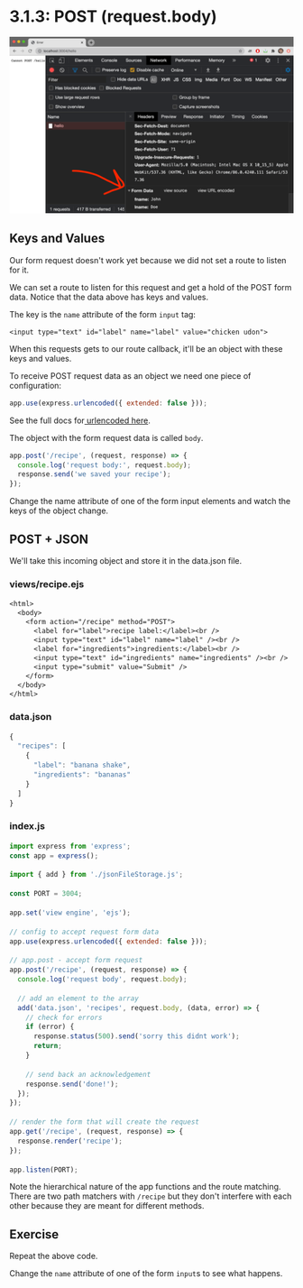 # 3.1.3: POST \(request.body\)

![](../../.gitbook/assets/screen-shot-2020-11-12-at-8.28.43-pm.png)

## Keys and Values

Our form request doesn't work yet because we did not set a route to listen for it.

We can set a route to listen for this request and get a hold of the POST form data. Notice that the data above has keys and values.

The key is the `name` attribute of the form `input` tag:

```markup
<input type="text" id="label" name="label" value="chicken udon">
```

When this requests gets to our route callback, it'll be an object with these keys and values.

To receive POST request data as an object we need one piece of configuration:

```javascript
app.use(express.urlencoded({ extended: false }));
```

See the full docs for[ urlencoded here](https://expressjs.com/en/api.html#express.urlencoded).

The object with the form request data is called `body`.

```javascript
app.post('/recipe', (request, response) => {
  console.log('request body:', request.body);
  response.send('we saved your recipe');
});
```

Change the name attribute of one of the form input elements and watch the keys of the object change.

## POST + JSON

We'll take this incoming object and store it in the data.json file.

### views/recipe.ejs

```markup
<html>
  <body>
    <form action="/recipe" method="POST">
      <label for="label">recipe label:</label><br />
      <input type="text" id="label" name="label" /><br />
      <label for="ingredients">ingredients:</label><br />
      <input type="text" id="ingredients" name="ingredients" /><br />
      <input type="submit" value="Submit" />
    </form>
  </body>
</html>
```

### data.json

```javascript
{
  "recipes": [
    {
      "label": "banana shake",
      "ingredients": "bananas"
    }
  ]
}
```

### index.js

```javascript
import express from 'express';
const app = express();

import { add } from './jsonFileStorage.js';

const PORT = 3004;

app.set('view engine', 'ejs');

// config to accept request form data
app.use(express.urlencoded({ extended: false }));

// app.post - accept form request
app.post('/recipe', (request, response) => {
  console.log('request body', request.body);

  // add an element to the array
  add('data.json', 'recipes', request.body, (data, error) => {
    // check for errors
    if (error) {
      response.status(500).send('sorry this didnt work');
      return;
    }

    // send back an acknowledgement
    response.send('done!');
  });
});

// render the form that will create the request
app.get('/recipe', (request, response) => {
  response.render('recipe');
});

app.listen(PORT);
```

Note the hierarchical nature of the app functions and the route matching. There are two path matchers with `/recipe` but they don't interfere with each other because they are meant for different methods.

## Exercise

Repeat the above code.

Change the `name` attribute of one of the form `input`s to see what happens.

